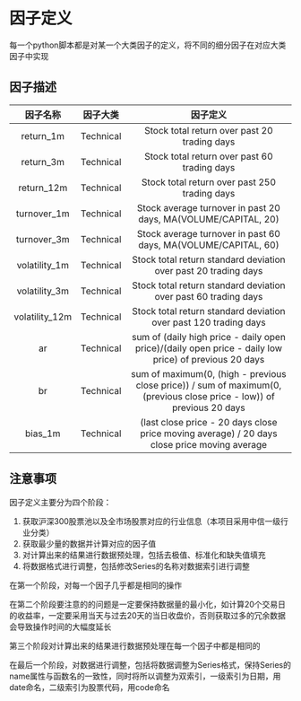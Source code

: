 # 因子定义

每一个python脚本都是对某一个大类因子的定义，将不同的细分因子在对应大类因子中实现

## 因子描述

| 因子名称 | 因子大类 | 因子定义 |
|:---:|:---:|:---:|
| return_1m | Technical | Stock total return over past 20 trading days |
| return_3m | Technical | Stock total return over past 60 trading days |
| return_12m | Technical | Stock total return over past 250 trading days |
| turnover_1m | Technical | Stock average turnover in past 20 days, MA(VOLUME/CAPITAL, 20) |
| turnover_3m | Technical | Stock average turnover in past 60 days, MA(VOLUME/CAPITAL, 60) |
| volatility_1m | Technical | Stock total return standard deviation over past 20 trading days |
| volatility_3m | Technical | Stock total return standard deviation over past 60 trading days |
| volatility_12m | Technical | Stock total return standard deviation over past 120 trading days |
| ar | Technical | sum of (daily high price - daily open price)/(daily open price - daily low price) of previous 20 days |
| br | Technical | sum of maximum(0, (high - previous close price)) / sum of maximum(0, (previous close price - low)) of previous 20 days |
| bias_1m | Technical | (last close price - 20 days close price moving average) / 20 days close price moving average |

## 注意事项

因子定义主要分为四个阶段：

1. 获取沪深300股票池以及全市场股票对应的行业信息（本项目采用中信一级行业分类）
2. 获取最少量的数据并计算对应的因子值
3. 对计算出来的结果进行数据预处理，包括去极值、标准化和缺失值填充
4. 将数据格式进行调整，包括修改Series的名称对数据索引进行调整

在第一个阶段，对每一个因子几乎都是相同的操作

在第二个阶段要注意的的问题是一定要保持数据量的最小化，如计算20个交易日的收益率，一定要采用当天与过去20天的当日收盘价，否则获取过多的冗余数据会导致操作时间的大幅度延长

第三个阶段对计算出来的结果进行数据预处理在每一个因子中都是相同的

在最后一个阶段，对数据进行调整，包括将数据调整为Series格式，保持Series的name属性与函数名的一致性，同时将所以调整为双索引，一级索引为日期，用date命名，二级索引为股票代码，用code命名
